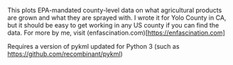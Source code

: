 This plots EPA-mandated county-level data on what agricultural products are grown and what they are sprayed with.  I wrote it for Yolo County in CA, but it should be easy to get working in any US county if you can find the data.
For more by me, visit (enfascination.com)[https://enfascination.com]

Requires a version of pykml updated for Python 3 (such as https://github.com/recombinant/pykml)
